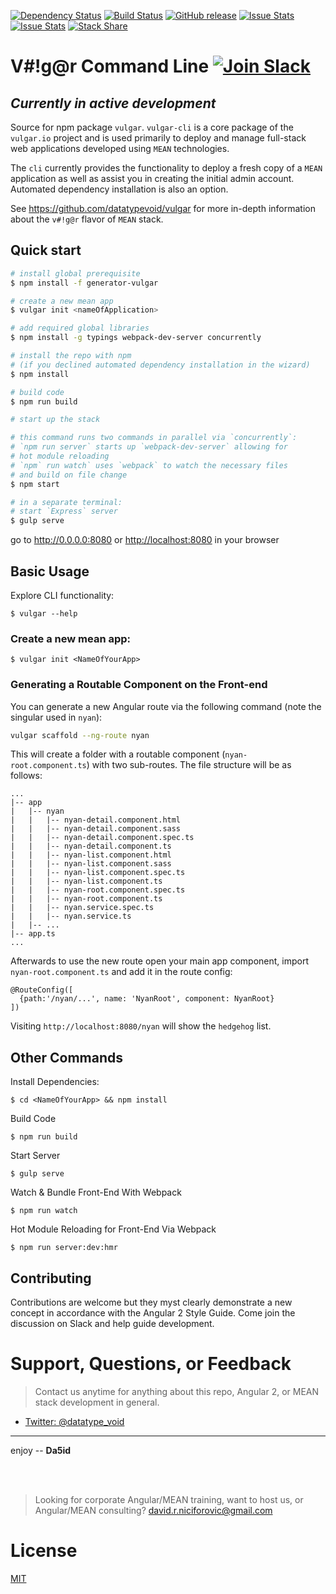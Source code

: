 [![Dependency Status](https://david-dm.org/datatypevoid/vulgar-cli.svg)](https://david-dm.org/datatypevoid/vulgar-cli) [![Build Status](https://travis-ci.org/datatypevoid/vulgar-cli.svg?branch=master)](https://travis-ci.org/datatypevoid/vulgar-cli) [![GitHub release](https://img.shields.io/github/release/qubyte/rubidium.svg)](https://github.com/datatypevoid/vulgar-cli) [![Issue Stats](http://issuestats.com/github/datatypevoid/generator-vulgar/badge/pr?style=flat)](http://issuestats.com/github/datatypevoid/vulgar-cli) [![Issue Stats](http://issuestats.com/github/datatypevoid/vulgar-cli/badge/issue?style=flat)](http://issuestats.com/github/datatypevoid/vulgar-cli) [![Stack Share](http://img.shields.io/badge/tech-stack-0690fa.svg?style=flat)](stackshare.io/datatypevoid/vulgar)

# V#!g@r Command Line [![Join Slack](https://img.shields.io/badge/slack-join-brightgreen.svg)](http://www.davidniciforovic.com/wp-login.php?action=slack-invitation)

## *Currently in active development*

Source for npm package `vulgar`. `vulgar-cli` is a core package of the `vulgar.io` project and is used primarily to deploy and manage full-stack web applications developed using `MEAN` technologies.

The `cli` currently provides the functionality to deploy a fresh copy of a `MEAN` application as well as assist you in creating the initial admin account. Automated dependency installation is also an option.

See <https://github.com/datatypevoid/vulgar> for more in-depth information about the `v#!g@r` flavor of `MEAN` stack.

## Quick start

```bash
# install global prerequisite
$ npm install -f generator-vulgar

# create a new mean app
$ vulgar init <nameOfApplication>

# add required global libraries
$ npm install -g typings webpack-dev-server concurrently

# install the repo with npm
# (if you declined automated dependency installation in the wizard)
$ npm install

# build code
$ npm run build

# start up the stack

# this command runs two commands in parallel via `concurrently`:
# `npm run server` starts up `webpack-dev-server` allowing for
# hot module reloading
# `npm` run watch` uses `webpack` to watch the necessary files
# and build on file change
$ npm start

# in a separate terminal:
# start `Express` server
$ gulp serve
```

go to <http://0.0.0.0:8080> or <http://localhost:8080> in your browser

## Basic Usage

  Explore CLI functionality:

```
$ vulgar --help
```

### Create a new mean app:

```
$ vulgar init <NameOfYourApp>
```

### Generating a Routable Component on the Front-end

You can generate a new Angular route via the following command (note the singular used in `nyan`):

```bash
vulgar scaffold --ng-route nyan
```

This will create a folder with a routable component (`nyan-root.component.ts`) with two sub-routes. The file structure will be as follows:

```
...
|-- app
|   |-- nyan
|   |   |-- nyan-detail.component.html
|   |   |-- nyan-detail.component.sass
|   |   |-- nyan-detail.component.spec.ts
|   |   |-- nyan-detail.component.ts
|   |   |-- nyan-list.component.html
|   |   |-- nyan-list.component.sass
|   |   |-- nyan-list.component.spec.ts
|   |   |-- nyan-list.component.ts
|   |   |-- nyan-root.component.spec.ts
|   |   |-- nyan-root.component.ts
|   |   |-- nyan.service.spec.ts
|   |   |-- nyan.service.ts
|   |-- ...
|-- app.ts
...
```

Afterwards to use the new route open your main app component, import `nyan-root.component.ts` and add it in the route config:

```
@RouteConfig([
  {path:'/nyan/...', name: 'NyanRoot', component: NyanRoot}
])
```

Visiting `http://localhost:8080/nyan` will show the `hedgehog` list.

## Other Commands

  Install Dependencies:

```
$ cd <NameOfYourApp> && npm install
```

Build Code

```
$ npm run build
```

Start Server

```
$ gulp serve
```

Watch & Bundle Front-End With Webpack

```
$ npm run watch
```

Hot Module Reloading for Front-End Via Webpack

```
$ npm run server:dev:hmr
```

## Contributing

Contributions are welcome but they myst clearly demonstrate a new concept in accordance with the Angular 2 Style Guide. Come join the discussion on Slack and help guide development.

# Support, Questions, or Feedback

> Contact us anytime for anything about this repo, Angular 2, or MEAN stack development in general.

- [Twitter: @datatype_void](https://twitter.com/datatype_void)

--------------------------------------------------------------------------------

enjoy -- **Da5id**

<br><br>

> Looking for corporate Angular/MEAN training, want to host us, or Angular/MEAN consulting? david.r.niciforovic@gmail.com

# License

 [MIT](/LICENSE)
